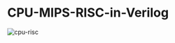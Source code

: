 # CPU-MIPS-RISC-in-Verilog

![cpu-risc](https://user-images.githubusercontent.com/55209841/67151981-df836780-f2a4-11e9-94c0-01e65bb33147.PNG)
